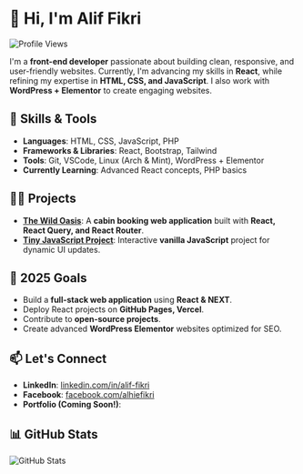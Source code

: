# 👋 Hi, I'm Alif Fikri

![Profile Views](https://komarev.com/ghpvc/?username=alhiefikri&color=blueviolet)

I'm a **front-end developer** passionate about building clean, responsive, and user-friendly websites. Currently, I'm advancing my skills in **React**, while refining my expertise in **HTML, CSS, and JavaScript**. I also work with **WordPress + Elementor** to create engaging websites.

## 🚀 Skills & Tools
- **Languages**: HTML, CSS, JavaScript, PHP
- **Frameworks & Libraries**: React, Bootstrap, Tailwind
- **Tools**: Git, VSCode, Linux (Arch & Mint), WordPress + Elementor
- **Currently Learning**: Advanced React concepts, PHP basics

## 👨‍💻 Projects
- [**The Wild Oasis**](https://wild-oasis-alhiefikri.vercel.app/): A **cabin booking web application** built with **React, React Query, and React Router**.
- [**Tiny JavaScript Project**](https://alhiefikri.github.io/javascript-project/): Interactive **vanilla JavaScript** project for dynamic UI updates.

## 🎯 2025 Goals
- Build a **full-stack web application** using **React & NEXT**.
- Deploy React projects on **GitHub Pages, Vercel**.
- Contribute to **open-source projects**.
- Create advanced **WordPress Elementor** websites optimized for SEO.

## 📫 Let's Connect
- **LinkedIn**: [linkedin.com/in/alif-fikri](https://www.linkedin.com/in/alif-fikri/)
- **Facebook**: [facebook.com/alhiefikri](https://www.facebook.com/alhiefikri)
- **Portfolio (Coming Soon!)**: 

## 📊 GitHub Stats
![GitHub Stats](https://github-readme-stats.vercel.app/api?username=alhiefikri&show_icons=true&theme=radical)

